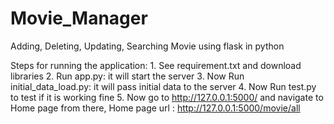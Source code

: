 # Movie_Manager
Adding, Deleting, Updating, Searching Movie using flask in python

Steps for running the application:
    1. See requirement.txt and download libraries
    2. Run app.py: it will start the server
    3. Now Run initial_data_load.py: it will pass initial data to the server
    4. Now Run test.py to test if it is working fine
    5. Now go to http://127.0.0.1:5000/ and navigate to Home page from there,
        Home page url : http://127.0.0.1:5000/movie/all
